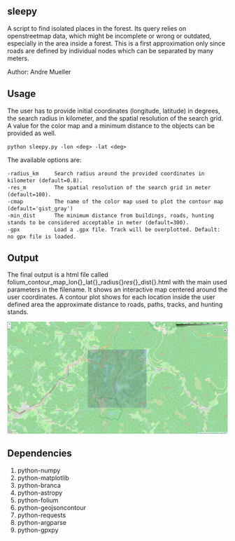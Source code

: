 sleepy
------

A script to find isolated places in the forest. Its query relies on openstreetmap data, which might be incomplete
or wrong or outdated, especially in the area inside a forest. This is a first approximation only since roads are defined
by individual nodes which can be separated by many meters.

Author: Andre Mueller

Usage
-----

The user has to provide initial coordinates (longitude, latitude) in degrees, the search radius in kilometer, and the 
spatial resolution of the search grid. A value for the color map and a minimum distance to the objects can be provided
as well.

```
python sleepy.py -lon <deg> -lat <deg>
```

The available options are:

    -radius_km     Search radius around the provided coordinates in kilometer (default=0.8).
    -res_m         The spatial resolution of the search grid in meter (default=100).
    -cmap          The name of the color map used to plot the contour map (default='gist_gray')
    -min_dist      The minimum distance from buildings, roads, hunting stands to be considered acceptable in meter (default=300).
    -gpx           Load a .gpx file. Track will be overplotted. Default: no gpx file is loaded.

Output
------

The final output is a html file called folium_contour_map_lon{}_lat{}_radius{}_res_{}_dist{}.html with the main used 
parameters in the filename. It shows an interactive map centered around the user
coordinates. A contour plot shows for each location inside the user defined area the approximate distance to roads, 
paths, tracks, and hunting stands.

![Example output](https://github.com/amuellerastro/sleepy/blob/main/example.png?raw=true)


Dependencies
------------

   1. python-numpy
   1. python-matplotlib
   1. python-branca
   1. python-astropy
   1. python-folium
   1. python-geojsoncontour
   1. python-requests
   1. python-argparse
   1. python-gpxpy
